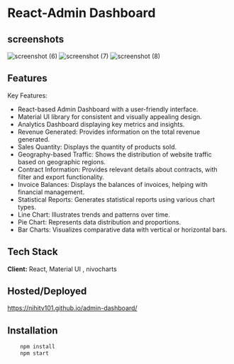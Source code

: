 
#   React-Admin Dashboard



## screenshots


![screenshot (6)](https://github.com/Nihitv101/admin-dashboard/assets/122816401/987bace2-8b0e-4216-91ae-dada5f69cd58)
![screenshot (7)](https://github.com/Nihitv101/admin-dashboard/assets/122816401/ef5fb474-5b83-4a15-b920-ea8e4bc67887)
![screenshot (8)](https://github.com/Nihitv101/admin-dashboard/assets/122816401/54fd8798-49c7-4e04-bd03-d3c3b8434863)


















## Features

Key Features:

- React-based Admin Dashboard with a user-friendly interface.
- Material UI library for consistent and visually appealing design.
- Analytics Dashboard displaying key metrics and insights.
- Revenue Generated: Provides information on the total revenue generated.
- Sales Quantity: Displays the quantity of products sold.
- Geography-based Traffic: Shows the distribution of website traffic based on geographic regions.
- Contract Information: Provides relevant details about contracts, with filter and export functionality.
- Invoice Balances: Displays the balances of invoices, helping with financial management.
- Statistical Reports: Generates statistical reports using various chart types.
- Line Chart: Illustrates trends and patterns over time.
- Pie Chart: Represents data distribution and proportions.
- Bar Charts: Visualizes comparative data with vertical or horizontal bars.


## Tech Stack

**Client:** React, Material UI , nivocharts



## Hosted/Deployed

https://nihitv101.github.io/admin-dashboard/
## Installation


```bash
    npm install
    npm start
```


    
